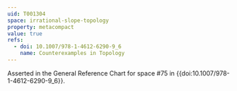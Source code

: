 ```yaml
---
uid: T001304
space: irrational-slope-topology
property: metacompact
value: true
refs:
  - doi: 10.1007/978-1-4612-6290-9_6
    name: Counterexamples in Topology
---
```

Asserted in the General Reference Chart for space #75 in
{{doi:10.1007/978-1-4612-6290-9_6}}.
